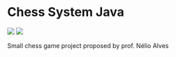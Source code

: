 # Chess System Java
<img loading="lazy" src="https://img.shields.io/badge/java-%23ED8B00.svg?style=for-the-badge&logo=openjdk&logoColor=white" target="_blank"></a>
<img loading="lazy" src="https://img.shields.io/badge/Eclipse-FE7A16.svg?style=for-the-badge&logo=Eclipse&logoColor=white" target="_blank"></a>

Small chess game project proposed by prof. Nélio Alves
